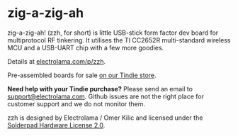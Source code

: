 # zig-a-zig-ah

zig-a-zig-ah! (zzh, for short) is little USB-stick form factor dev board for multiprotocol RF tinkering. It utilises the TI CC2652R multi-standard wireless MCU and a USB-UART chip with a few more goodies.

Details at [electrolama.com/p/zzh](https://electrolama.com/projects/zig-a-zig-ah/).

Pre-assembled boards for sale [on our Tindie store](https://www.tindie.com/stores/electrolama/).

**Need help with your Tindie purchase?** Please send an email to support@electrolama.com. Github issues are not the right place for customer support and we do not monitor them.

zzh is designed by Electrolama / Omer Kilic and licensed under the [Solderpad Hardware License 2.0](https://solderpad.org/licenses/SHL-2.0/). 
